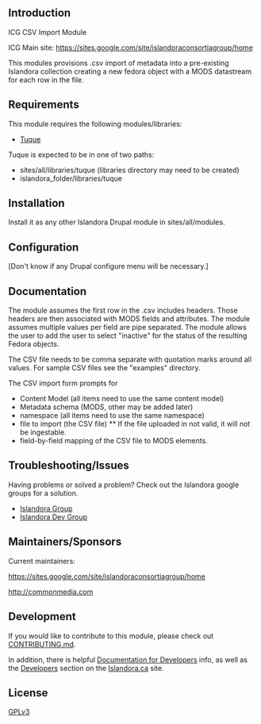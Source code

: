 ## Introduction

ICG CSV Import Module

ICG Main site:  https://sites.google.com/site/islandoraconsortiagroup/home

This modules provisions .csv import of metadata into a pre-existing Islandora collection creating a new fedora object with a MODS datastream for each row in the file. 


## Requirements

This module requires the following modules/libraries:

* [Tuque](https://github.com/islandora/tuque)

Tuque is expected to be in one of two paths:

* sites/all/libraries/tuque (libraries directory may need to be created)
* islandora_folder/libraries/tuque

## Installation

Install it as any other Islandora Drupal module in sites/all/modules.

## Configuration

[Don't know if any Drupal configure menu will be necessary.]

## Documentation

The module assumes the first row in the .csv includes headers. Those headers are then associated with MODS fields and attributes. The module assumes multiple values per field are pipe separated. The module allows the user to add the user to select "inactive" for the status of the resulting Fedora objects.

The CSV file needs to be comma separate with quotation marks around all values. For sample CSV files see the "examples" directory. 

The CSV import form prompts for
* Content Model (all items need to use the same content model)
* Metadata schema (MODS, other may be added later)
* namespace (all items need to use the same namespace)
* file to import (the CSV file)
** If the file uploaded in not valid, it will not be ingestable.
* field-by-field mapping of the CSV file to MODS elements.

## Troubleshooting/Issues

Having problems or solved a problem? Check out the Islandora google groups for a solution.

* [Islandora Group](https://groups.google.com/forum/?hl=en&fromgroups#!forum/islandora)
* [Islandora Dev Group](https://groups.google.com/forum/?hl=en&fromgroups#!forum/islandora-dev)

## Maintainers/Sponsors

Current maintainers:

https://sites.google.com/site/islandoraconsortiagroup/home

http://commonmedia.com

## Development

If you would like to contribute to this module, please check out [CONTRIBUTING.md](CONTRIBUTING.md). 

In addition, there is helpful [Documentation for Developers](https://github.com/Islandora/islandora/wiki#wiki-documentation-for-developers) info, as well as the [Developers](http://islandora.ca/developers) section on the [Islandora.ca](http://islandora.ca) site.

## License

[GPLv3](http://www.gnu.org/licenses/gpl-3.0.txt)


